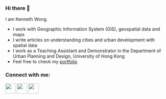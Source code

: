 ### Hi there 👋

I am Kenneth Wong.

- I work with Geographic Information System (GIS), geospatial data and maps
- I write articles on understanding cities and urban development with spatial data
- I work as a Teaching Assistant and Demonstrator in the Department of Urban Planning and Design, University of Hong Kong
- Feel free to check my [portfolio](https://kennethwong12.netlify.app/)

### Connect with me:

[<img align height="32" width="32" src="https://cdn.jsdelivr.net/npm/simple-icons@v5/icons/linkedin.svg" />][LinkedIn]
[<img align height="32" width="32" src="https://cdn.jsdelivr.net/npm/simple-icons@v5/icons/medium.svg" />][Medium]
[<img align height="32" width="32" src="https://cdn.jsdelivr.net/npm/simple-icons@v5/icons/twitter.svg" />][Twitter]


[website]: https://kennethwong12.netlify.app/
[Medium]: https://khwongk12.medium.com/
[Twitter]: https://twitter.com/Kenneth_KHW
[LinkedIn]: https://www.linkedin.com/in/kenneth-wong-91b390146
